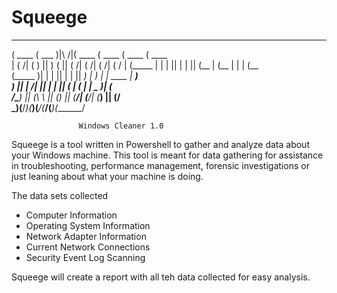 # Squeege

 _______  _______           _______  _______  _______  _______ 
(  ____ \(  ___  )|\     /|(  ____ \(  ____ \(  ____ \(  ____ \
| (    \/| (   ) || )   ( || (    \/| (    \/| (    \/| (    \/
| (_____ | |   | || |   | || (__    | (__    | |      | (__    
(_____  )| |   | || |   | ||  __)   |  __)   | | ____ |  __)   
      ) || | /\| || |   | || (      | (      | | \_  )| (      
/\____) || (_\ \ || (___) || (____/\| (____/\| (___) || (____/\
\_______)(____\/_)(_______)(_______/(_______/(_______)(_______/

                   Windows Cleaner 1.0


Squeege is a tool written in Powershell to gather and analyze data about your Windows machine. 
This tool is meant for data gathering for assistance in troubleshooting, performance management, forensic investigations or just leaning about what your machine is doing. 

The data sets collected
- Computer Information
- Operating System Information
- Network Adapter Information
- Current Network Connections
- Security Event Log Scanning

Squeege will create a report with all teh data collected for easy analysis. 
